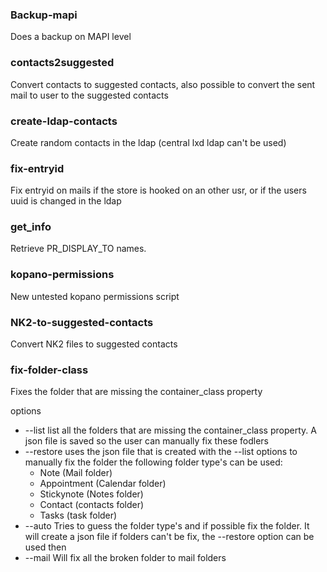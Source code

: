 ### Backup-mapi

Does a backup on MAPI level

### contacts2suggested

Convert contacts to suggested contacts, also possible to convert the sent mail to user to the suggested contacts

### create-ldap-contacts

Create random contacts in the ldap (central lxd ldap can't be used)

### fix-entryid

Fix entryid on mails if the store is hooked on an other usr, or if the users uuid is changed in the ldap

### get_info

Retrieve PR_DISPLAY_TO names. 

### kopano-permissions

New untested kopano permissions script

### NK2-to-suggested-contacts

Convert NK2 files to suggested contacts 

### fix-folder-class

Fixes the folder that are missing the container_class property

options
* --list
    list all the folders that are missing the container_class property. A json file is saved so the user can manually fix these fodlers
* --restore
    uses the json file that is created with the --list options to manually fix the folder
    the following folder type's can be used:
    * Note  (Mail folder)
    * Appointment (Calendar folder)
    * Stickynote (Notes folder)
    * Contact  (contacts folder)
    * Tasks    (task folder)
* --auto
    Tries to guess the folder type's and if possible fix the folder. 
    It will create a json file if folders can't be fix, the --restore option can be used then 
* --mail 
    Will fix all the broken folder to mail folders